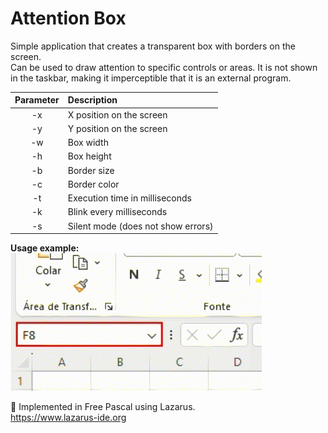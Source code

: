 # Attention Box

Simple application that creates a transparent box with borders on the screen.  
Can be used to draw attention to specific controls or areas. 
It is not shown in the taskbar, making it imperceptible that it is an external program.

| Parameter | Description | 
|:--------:|:-------- | 
| -x | X position on the screen | 
| -y | Y position on the screen | 
| -w | Box width | 
| -h | Box height | 
| -b | Border size | 
| -c | Border color | 
| -t | Execution time in milliseconds | 
| -k | Blink every milliseconds | 
| -s | Silent mode (does not show errors) |

**Usage example:**  
![Animation](https://github.com/reinaldo-filho/attention-box/blob/main/res/animation.gif)

🔨 Implemented in Free Pascal using Lazarus.  
https://www.lazarus-ide.org  
